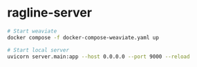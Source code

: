 # ragline-server

```bash
# Start weaviate
docker compose -f docker-compose-weaviate.yaml up

# Start local server
uvicorn server.main:app --host 0.0.0.0 --port 9000 --reload
```
